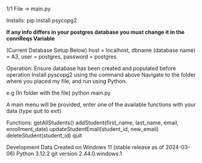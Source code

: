 1/1 File -> main.py

Installs:
pip install psycopg2

******If any info differs in your postgres database you must change it in the connReqs Variable******

(Current Database Setup Below)
host = localhost, dbname (database name) = A3, user = postgres, password = postgres

Operation:
Ensure database has been created and populated before operation
Install pyscopg2 using the command above
Navigate to the folder where you placed my file, and run using Python.

e.g (In folder with the file) 
python main.py

A main menu will be provided, enter one of the available functions with your data (type quit to exit)

Functions:
getAllStudents()
addStudent(first_name, last_name, email, enrollment_date)
updateStudentEmail(student_id, new_email)
deleteStudent(student_id)
quit


Development Data
Created on Windows 11 (stable release as of 2024-03-06)
Python 3.12.2
git version 2.44.0.windows.1
